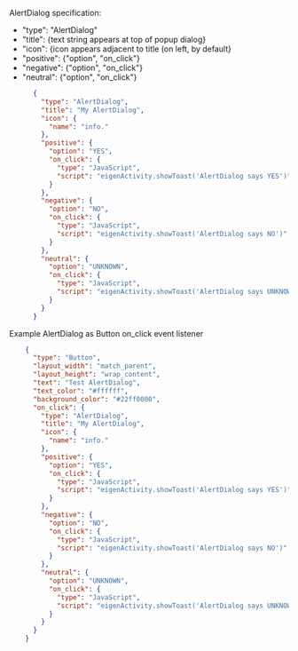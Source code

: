 
AlertDialog specification:
* "type": "AlertDialog"
* "title": {text string appears at top of popup dialog}
* "icon": {icon appears adjacent to title (on left, by default}
* "positive": {"option", "on_click"}
* "negative": {"option", "on_click"}
* "neutral": {"option", "on_click"}

```json
      {
        "type": "AlertDialog",
        "title": "My AlertDialog",
        "icon": {
          "name": "info."
        },
        "positive": {
          "option": "YES",
          "on_click": {
            "type": "JavaScript",
            "script": "eigenActivity.showToast('AlertDialog says YES')"
          }
        },
        "negative": {
          "option": "NO",
          "on_click": {
            "type": "JavaScript",
            "script": "eigenActivity.showToast('AlertDialog says NO')"
          }
        },
        "neutral": {
          "option": "UNKNOWN",
          "on_click": {
            "type": "JavaScript",
            "script": "eigenActivity.showToast('AlertDialog says UNKNOWN')"
          }
        }
      }
```

Example AlertDialog as Button on_click event listener
```json
    {
      "type": "Button",
      "layout_width": "match_parent",
      "layout_height": "wrap_content",
      "text": "Test AlertDialog",
      "text_color": "#ffffff",
      "background_color": "#22ff0000",
      "on_click": {
        "type": "AlertDialog",
        "title": "My AlertDialog",
        "icon": {
          "name": "info."
        },
        "positive": {
          "option": "YES",
          "on_click": {
            "type": "JavaScript",
            "script": "eigenActivity.showToast('AlertDialog says YES')"
          }
        },
        "negative": {
          "option": "NO",
          "on_click": {
            "type": "JavaScript",
            "script": "eigenActivity.showToast('AlertDialog says NO')"
          }
        },
        "neutral": {
          "option": "UNKNOWN",
          "on_click": {
            "type": "JavaScript",
            "script": "eigenActivity.showToast('AlertDialog says UNKNOWN')"
          }
        }
      }
    }
```

